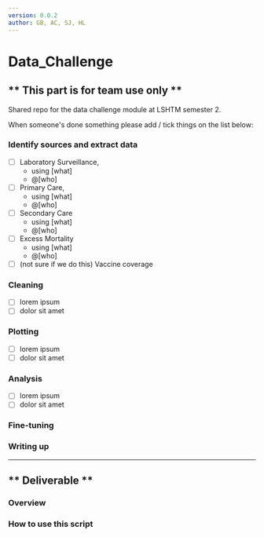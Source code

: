 ```yaml
---
version: 0.0.2
author: GB, AC, SJ, HL
---
```


# Data_Challenge

## \*\* This part is for team use only \*\*

Shared repo for the data challenge module at LSHTM semester 2.

When someone's done something please add / tick things on the list below:

### Identify sources and extract data

- [ ] Laboratory Surveillance, 
  - using [what]
  - @[who]
- [ ] Primary Care, 
  - using [what]
  - @[who]
- [ ] Secondary Care
  - using [what]
  - @[who]
- [ ] Excess Mortality
  - using [what]
  - @[who]
- [ ] (not sure if we do this) Vaccine coverage

### Cleaning

- [ ] lorem ipsum
- [ ] dolor sit amet

### Plotting

- [ ] lorem ipsum
- [ ] dolor sit amet

### Analysis

- [ ] lorem ipsum
- [ ] dolor sit amet

### Fine-tuning

### Writing up

---

## \*\* Deliverable \*\*

### Overview

### How to use this script

#### 
